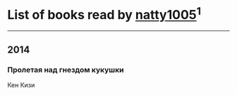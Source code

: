 # List of books read by [natty1005](http://vk.com/id145607502)<sup>1</sup>
---

## 2014

### Пролетая над гнездом кукушки
Кен Кизи



